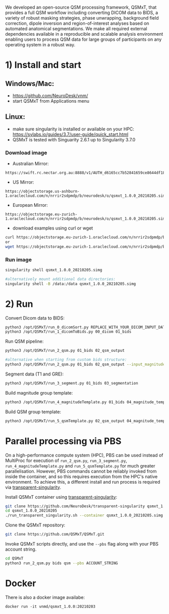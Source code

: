 We developed an open-source QSM processing framework, QSMxT, that provides a full QSM workflow including converting DICOM data to BIDS, a variety of robust masking strategies, phase unwrapping, background field correction, dipole inversion and region-of-interest analyses based on automated anatomical segmentations. We make all required external dependencies available in a reproducible and scalable analysis environment enabling users to process QSM data for large groups of participants on any operating system in a robust way. 

# 1) Install and start
## Windows/Mac:
- https://github.com/NeuroDesk/vnm/
- start QSMxT from Applications menu

## Linux:
- make sure singularity is installed or available on your HPC: https://sylabs.io/guides/3.7/user-guide/quick_start.html
- QSMxT is tested with Singuarity 2.6.1 up to Singularity 3.7.0

### Download image
- Australian Mirror: 
```
https://swift.rc.nectar.org.au:8888/v1/AUTH_d6165cc7b52841659ce8644df1884d5e/singularityImages/qsmxt_1.0.0_20210205.simg
```
- US Mirror: 
```
https://objectstorage.us-ashburn-1.oraclecloud.com/n/nrrir2sdpmdp/b/neurodesk/o/qsmxt_1.0.0_20210205.simg
```
- European Mirror: 
```
https://objectstorage.eu-zurich-1.oraclecloud.com/n/nrrir2sdpmdp/b/neurodesk/o/qsmxt_1.0.0_20210205.simg
```

- download examples using curl or wget
```bash
curl https://objectstorage.eu-zurich-1.oraclecloud.com/n/nrrir2sdpmdp/b/neurodesk/o/qsmxt_1.0.0_20210205.simg -O
or
wget https://objectstorage.eu-zurich-1.oraclecloud.com/n/nrrir2sdpmdp/b/neurodesk/o/qsmxt_1.0.0_20210205.simg
```

### Run image
```bash
singularity shell qsmxt_1.0.0_20210205.simg

#alternatively mount additional data directories:
singularity shell -B /data:/data qsmxt_1.0.0_20210205.simg
```


# 2) Run
Convert Dicom data to BIDS:
```bash
python3 /opt/QSMxT/run_0_dicomSort.py REPLACE_WITH_YOUR_DICOM_INPUT_DATA_DIRECTORY 00_dicom
python3 /opt/QSMxT/run_1_dicomToBids.py 00_dicom 01_bids
```
Run QSM pipeline:
```bash
python3 /opt/QSMxT/run_2_qsm.py 01_bids 02_qsm_output

#alternative when starting from custom bids structure:
python3 /opt/QSMxT/run_2_qsm.py 01_bids 02_qsm_output --input_magnitude_pattern swi/*mag*.nii* --input_phase_pattern swi/*phase*.nii*
```
Segment data (T1 and GRE):
```bash
python3 /opt/QSMxT/run_3_segment.py 01_bids 03_segmentation
```
Build magnitude group template:
```bash
python3 /opt/QSMxT/run_4_magnitudeTemplate.py 01_bids 04_magnitude_template
```
Build QSM group template:
```bash
python3 /opt/QSMxT/run_5_qsmTemplate.py 02_qsm_output 04_magnitude_template 05_qsm_template
```

# Parallel processing via PBS

On a high-performance compute system (HPC), PBS can be used instead of MultiProc for execution of `run_2_qsm.py`, `run_3_segment.py`, `run_4_magnitudeTemplate.py` and `run_5_qsmTemplate.py` for much greater parallelisation. However, PBS commands cannot be reliably invoked from inside the container, and so this requires execution from the HPC's native environment. To achieve this, a different install and run process is required via [transparent-singularity](https://github.com/CAIsr/transparent-singularity).

Install QSMxT container using [transparent-singularity](https://github.com/neurodesk/transparent-singularity):
```bash
git clone https://github.com/NeuroDesk/transparent-singularity qsmxt_1.0.0_20210205
cd qsmxt_1.0.0_20210205
./run_transparent_singularity.sh --container qsmxt_1.0.0_20210205.simg
```

Clone the QSMxT repository:
```bash
git clone https://github.com/QSMxT/QSMxT.git
```

Invoke QSMxT scripts directly, and use the `--pbs` flag along with your PBS account string. 
```bash
cd QSMxT
python3 run_2_qsm.py bids qsm --pbs ACCOUNT_STRING
```

# Docker

There is also a docker image availabe:
```
docker run -it vnmd/qsmxt_1.0.0:20210203
```